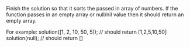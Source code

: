 Finish the solution so that it sorts the passed in array of numbers. If the function passes in an empty array or null/nil value then it should return an empty array.

For example:
solution([1, 2, 10, 50, 5]); // should return [1,2,5,10,50]
solution(null); // should return []
